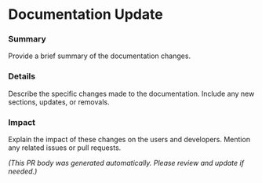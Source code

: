 # Documentation Update

### Summary
Provide a brief summary of the documentation changes.

### Details
Describe the specific changes made to the documentation. Include any new sections, updates, or removals.

### Impact
Explain the impact of these changes on the users and developers. Mention any related issues or pull requests.

*(This PR body was generated automatically. Please review and update if needed.)*